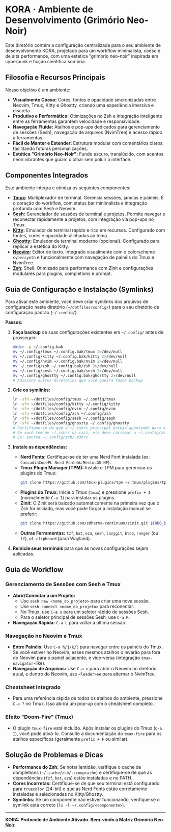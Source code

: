 # KORA · Ambiente de Desenvolvimento (Grimório Neo-Noir)

Este diretório contém a configuração centralizada para o seu ambiente de desenvolvimento KORA, projetado para um workflow minimalista, coeso e de alta performance, com uma estética "grimório neo-noir" inspirada em cyberpunk e ficção científica sombria.

## Filosofia e Recursos Principais

Nosso objetivo é um ambiente:

-   **Visualmente Coeso:** Cores, fontes e opacidade sincronizadas entre Neovim, Tmux, Kitty e Ghostty, criando uma experiência imersiva e discreta.
-   **Produtivo e Performático:** Otimizações no Zsh e integração inteligente entre as ferramentas garantem velocidade e responsividade.
-   **Navegação Fluida:** Atalhos e pop-ups dedicados para gerenciamento de sessões (Sesh), navegação de arquivos (NvimTree) e acesso rápido a ferramentas.
-   **Fácil de Manter e Estender:** Estrutura modular com comentários claros, facilitando futuras personalizações.
-   **Estética "Grimório Neo-Noir":** Fundo escuro, translúcido, com acentos neon vibrantes que guiam o olhar sem poluir a interface.

## Componentes Integrados

Este ambiente integra e otimiza os seguintes componentes:

-   **[Tmux](https://github.com/tmux/tmux):** Multiplexador de terminal. Gerencia sessões, janelas e painéis. É o coração do workflow, com status bar minimalista e integração profunda com Sesh e Neovim.
-   **[Sesh](https://github.com/joshmedeski/sesh):** Gerenciador de sessões de terminal e projetos. Permite navegar e reconectar rapidamente a projetos, com integração via pop-ups no Tmux.
-   **[Kitty](https://sw.kovidgoyal.org/kitty/):** Emulador de terminal rápido e rico em recursos. Configurado com fontes, cores e opacidade alinhadas ao tema.
-   **[Ghostty](https://github.com/ghostty/ghostty):** Emulador de terminal moderno (opcional). Configurado para replicar a estética do Kitty.
-   **[Neovim](https://neovim.io/):** Editor de texto. Integrado visualmente com o colorscheme `cybersynth` e funcionalmente com navegação de painéis do Tmux e NvimTree.
-   **[Zsh](https://www.zsh.org/):** Shell. Otimizado para performance com Zinit e configurações modulares para plugins, completions e prompt.

## Guia de Configuração e Instalação (Symlinks)

Para ativar este ambiente, você deve criar symlinks dos arquivos de configuração neste diretório (`~/dotfiles/config/`) para o seu diretório de configuração padrão (`~/.config/`).

**Passos:**

1.  **Faça backup** de suas configurações existentes em `~/.config/` antes de prosseguir:
    ```bash
    mkdir -p ~/.config.bak
    mv ~/.config/tmux ~/.config.bak/tmux 2>/dev/null
    mv ~/.config/kitty ~/.config.bak/kitty 2>/dev/null
    mv ~/.config/nvim ~/.config.bak/nvim 2>/dev/null
    mv ~/.config/zsh ~/.config.bak/zsh 2>/dev/null
    mv ~/.config/sesh ~/.config.bak/sesh 2>/dev/null
    mv ~/.config/ghostty ~/.config.bak/ghostty 2>/dev/null
    # Adicione outros diretórios que você queira fazer backup
    ```

2.  **Crie os symlinks:**
    ```bash
    ln -sfn ~/dotfiles/config/tmux ~/.config/tmux
    ln -sfn ~/dotfiles/config/kitty ~/.config/kitty
    ln -sfn ~/dotfiles/config/nvim ~/.config/nvim
    ln -sfn ~/dotfiles/config/zsh ~/.config/zsh
    ln -sfn ~/dotfiles/config/sesh ~/.config/sesh
    ln -sfn ~/dotfiles/config/ghostty ~/.config/ghostty
    # Certifique-se de que o ~/.zshrc principal esteja apontando para o correto
    # Se você tem um ~/.zshrc na raiz, ele deve carregar o ~/.config/zsh/.zshrc
    # Ex: source ~/.config/zsh/.zshrc
    ```

3.  **Instale as dependências:**
    *   **Nerd Fonts:** Certifique-se de ter uma Nerd Font instalada (ex: `CascadiaCodePL Nerd Font` ou `MesloLGS NF`).
    *   **Tmux Plugin Manager (TPM):** Instale o TPM para gerenciar os plugins do Tmux:
        ```bash
        git clone https://github.com/tmux-plugins/tpm ~/.tmux/plugins/tpm
        ```
    *   **Plugins do Tmux:** Inicie o Tmux (`tmux`) e pressione `prefix + I` (normalmente `C-a I`) para instalar os plugins.
    *   **Zinit:** O Zinit será baixado automaticamente na primeira vez que o Zsh for iniciado, mas você pode forçar a instalação manual se preferir:
        ```bash
        git clone https://github.com/zdharma-continuum/zinit.git ${XDG_DATA_HOME:-$HOME/.local/share}/zinit/zinit.git
        ```
    *   **Outras Ferramentas:** `fzf`, `bat`, `eza`, `sesh`, `lazygit`, `btop`, `ranger` (ou `lf`), `wl-clipboard` (para Wayland).

4.  **Reinicie seus terminais** para que as novas configurações sejam aplicadas.

## Guia de Workflow

### Gerenciamento de Sessões com Sesh e Tmux

-   **Abrir/Conectar a um Projeto:**
    -   Use `sesh new <nome_do_projeto>` para criar uma nova sessão.
    -   Use `sesh connect <nome_do_projeto>` para reconectar.
    -   No Tmux, use `C-a s` para um seletor rápido de sessões Sesh.
    -   Para o seletor principal de sessões Sesh, use `C-a K`.
-   **Navegação Rápida:** `C-a L` para voltar à última sessão.

### Navegação no Neovim e Tmux

-   **Entre Painéis:** Use `C-a h/j/k/l` para navegar entre os painéis do Tmux. Se você estiver no Neovim, esses mesmos atalhos o levarão para fora do Neovim para o painel adjacente, e vice-versa (integração `tmux-navigator`-like).
-   **Navegação de Arquivos:** Use `C-a e` para abrir o Neovim no diretório atual, e dentro do Neovim, use `<leader>ee` para alternar o NvimTree.

### Cheatsheet Integrado

-   Para uma referência rápida de todos os atalhos do ambiente, pressione `C-a ?` no Tmux. Isso abrirá um pop-up com o cheatsheet completo.

### Efeito "Doom-Fire" (Tmux)

-   O plugin `tmux-fire` está incluído. Após instalar os plugins do Tmux (`C-a I`), você pode ativá-lo. Consulte a documentação do `tmux-fire` para os atalhos específicos (geralmente `prefix + F` ou similar).

## Solução de Problemas e Dicas

-   **Performance do Zsh:** Se notar lentidão, verifique o cache de completions (`~/.cache/zsh/.zcompcache`) e certifique-se de que as dependências (`fzf`, `bat`, `eza`) estão instaladas e no PATH.
-   **Cores Incorretas:** Certifique-se de que seu terminal está configurado para `truecolor` (24-bit) e que as Nerd Fonts estão corretamente instaladas e selecionadas no Kitty/Ghostty.
-   **Symlinks:** Se um componente não estiver funcionando, verifique se o symlink está correto (`ls -l ~/.config/<componente>`).

---

**KORA: Protocolo de Ambiente Ativado. Bem-vindo à Matriz Grimório Neo-Noir.**
